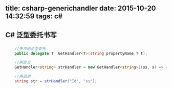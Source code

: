 title: csharp-generichandler
date: 2015-10-20 14:32:59
tags: c#
---

##   C# 泛型委托书写

###

```csharp
	//先声明泛型委托
	public delegate T  GetHandler<T>(string propertyName,T t);

	//再定义
	GetHandler<string> strHandler = new GetHandler<string>((ss, s) => { return ""; });

	//再调用
	string str = strHandler("Id", "ss");
```
